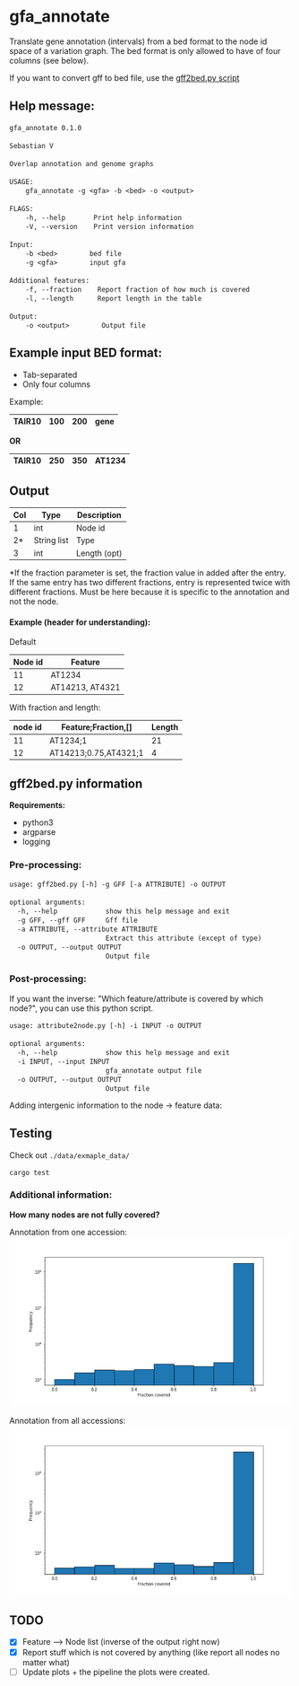 # gfa_annotate
Translate gene annotation (intervals) from a bed format to the node id space of a variation graph. The bed format is only allowed to have of four columns (see below).  

If you want to convert gff to bed file, use the [gff2bed.py script](#abcd) 

## Help message:
```text
gfa_annotate 0.1.0

Sebastian V

Overlap annotation and genome graphs

USAGE:
    gfa_annotate -g <gfa> -b <bed> -o <output>

FLAGS:
    -h, --help       Print help information
    -V, --version    Print version information

Input:
    -b <bed>        bed file
    -g <gfa>        input gfa

Additional features:
    -f, --fraction    Report fraction of how much is covered
    -l, --length      Report length in the table

Output:
    -o <output>        Output file
```


## **Example input BED format**: 
- Tab-separated
- Only four columns 

Example: 

| TAIR10 | 100 | 200 | gene |
|--------|-----|-----|------|
**OR**

| TAIR10 | 250 | 350 | AT1234 |
|--------|-----|-----|--------|

## Output 

| Col | Type        | Description  |
|-----|-------------|--------------|
| 1   | int         | Node id      |
| 2*  | String list | Type         |
| 3   | int         | Length (opt) |

*If the fraction parameter is set, the fraction value in added after the entry. If the same entry has two different fractions, entry is represented twice with different fractions. Must be here because it is specific to the annotation and not the node.

#### Example (header for understanding):
Default 

| Node id | Feature         |   
|---------|-----------------|
| 11      | AT1234          |   
| 12      | AT14213, AT4321 |   

With fraction and length:

| node id | Feature;Fraction,[]   | Length |
|---------|-----------------------|--------|
| 11      | AT1234;1              | 21     |
| 12      | AT14213;0.75,AT4321;1 | 4      |




## gff2bed.py information 

**Requirements:**
- python3
- argparse
- logging

### Pre-processing: 
```text
usage: gff2bed.py [-h] -g GFF [-a ATTRIBUTE] -o OUTPUT

optional arguments:
  -h, --help            show this help message and exit
  -g GFF, --gff GFF     Gff file
  -a ATTRIBUTE, --attribute ATTRIBUTE 
                        Extract this attribute (except of type)
  -o OUTPUT, --output OUTPUT
                        Output file

```

### Post-processing:
If you want the inverse: "Which feature/attribute is covered by which node?", you can use this python script. 
```text
usage: attribute2node.py [-h] -i INPUT -o OUTPUT

optional arguments:
  -h, --help            show this help message and exit
  -i INPUT, --input INPUT
                        gfa_annotate output file
  -o OUTPUT, --output OUTPUT
                        Output file

```

Adding intergenic information to the node -> feature data: 


## Testing
Check out ```./data/exmaple_data/```
```text
cargo test
```

### Additional information: 
**How many nodes are not fully covered?**

Annotation from one accession:
![test2](./plots/fraction_one_accession.png)

Annotation from all accessions:
![test1!](./plots/fraction_allgenes.png)


## TODO
- [x] Feature --> Node list (inverse of the output right now)
- [x] Report stuff which is not covered by anything (like report all nodes no matter what)
- [ ] Update plots + the pipeline the plots were created. 
